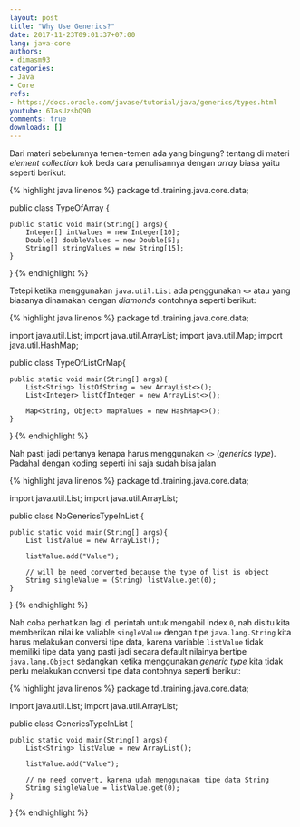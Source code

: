 ```yaml
---
layout: post
title: "Why Use Generics?"
date: 2017-11-23T09:01:37+07:00
lang: java-core
authors:
- dimasm93
categories:
- Java
- Core
refs: 
- https://docs.oracle.com/javase/tutorial/java/generics/types.html
youtube: 6TasUzsbQ90
comments: true
downloads: []
---
```


Dari materi sebelumnya temen-temen ada yang bingung? tentang di materi _element collection_ kok beda cara penulisannya dengan _array_ biasa yaitu seperti berikut:

<!--more-->

{% highlight java linenos %}
package tdi.training.java.core.data;

public class TypeOfArray {

    public static void main(String[] args){
        Integer[] intValues = new Integer[10];
        Double[] doubleValues = new Double[5];
        String[] stringValues = new String[15];
    }

}
{% endhighlight %}

Tetepi ketika menggunakan `java.util.List` ada penggunakan `<>` atau yang biasanya dinamakan dengan _diamonds_ contohnya seperti berikut:


{% highlight java linenos %}
package tdi.training.java.core.data;

import java.util.List;
import java.util.ArrayList;
import java.util.Map;
import java.util.HashMap;

public class TypeOfListOrMap{

    public static void main(String[] args){
        List<String> listOfString = new ArrayList<>();
        List<Integer> listOfInteger = new ArrayList<>();

        Map<String, Object> mapValues = new HashMap<>();
    }
}
{% endhighlight %}

Nah pasti jadi pertanya kenapa harus menggunakan `<>` (_generics type_). Padahal dengan koding seperti ini saja sudah bisa jalan

{% highlight java linenos %}
package tdi.training.java.core.data;

import java.util.List;
import java.util.ArrayList;

public class NoGenericsTypeInList {

    public static void main(String[] args){
        List listValue = new ArrayList();

        listValue.add("Value");

        // will be need converted because the type of list is object
        String singleValue = (String) listValue.get(0);
    }
}
{% endhighlight %}

Nah coba perhatikan lagi di perintah untuk mengabil index `0`, nah disitu kita memberikan nilai ke valiable `singleValue` dengan tipe `java.lang.String` kita harus melakukan conversi tipe data, karena variable `listValue` tidak memiliki tipe data yang pasti jadi secara default nilainya bertipe `java.lang.Object` sedangkan ketika menggunakan _generic type_ kita tidak perlu melakukan conversi tipe data contohnya seperti berikut:

 {% highlight java linenos %}
package tdi.training.java.core.data;

import java.util.List;
import java.util.ArrayList;

public class GenericsTypeInList {

    public static void main(String[] args){
        List<String> listValue = new ArrayList();

        listValue.add("Value");

        // no need convert, karena udah menggunakan tipe data String
        String singleValue = listValue.get(0);
    }
}
{% endhighlight %}
